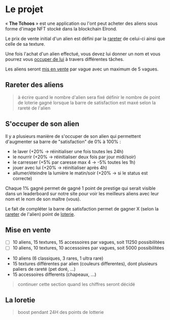 # Le projet  
« **The Tchoos** » est une application ou l'ont peut acheter des aliens sous forme d'image NFT stocké dans la blockchain Elrond.  

Le prix de vente initial d'un alien est défini par la [rareter](#Rareter-des-aliens) de celui-ci ainsi que celle de sa texture.  

Une fois l'achat d'un alien effectué, vous devez lui donner un nom et vous pourrez vous [occuper de lui](#S'occuper-de-son-alien) à travers différentes tâches.  

Les aliens seront [mis en vente](#Mise-en-vente) par vague avec un maximum de 5 vagues.

## Rareter des aliens  
> à écrire quand le nombre d'alien sera fixé
> définir le nombre de point de loterie gagné lorsque la barre de satisfaction est maxé selon la rareté de l'alien

## S'occuper de son alien  
Il y a plusieurs manière de s'occuper de son alien qui permettent d'augmenter sa barre de "satisfaction" de 0% à 100% :
- le laver (+20% -> réinitialiser une fois toutes les 24h)
- le nourrir (+20% -> réinitialiser deux fois par jour midi/soir)
- le carresser (+5% par caresse max 4 -> -5% toutes les 1h)
- jouer avec lui (+20% -> réinitialiser après 4h)
- allumer/éteindre la lumière le matin/soir (+20% -> si le status est correcte)

Chaque 1% gagné permet de gagné 1 point de prestige qui serait visible dans un leaderboard sur notre site pour voir les meilleurs aliens avec leur nom et le nom de son maître (vous).

Le fait de compléter la barre de satisfaction permet de gagner X (selon la [rareter](#Rareter-des-aliens) de l'alien) point de [loterie](#La-loterie).

## Mise en vente
- [ ] 10 aliens, 15 textures, 15 accessoires par vagues, soit 11250 possibilitées  
- [ ] 10 aliens, 10 textures, 10 accessoires par vagues, soit 5000 possibilitées  

- 10 aliens (6 classiques, 3 rares, 1 ultra rare)
- 15 textures différentes par alien (couleurs differentes), dont plusieurs paliers de rareté (pet doré, ...)
- 15 accessoires differents (chapeaux, ...)

> continuer cette section quand les chiffres seront décidé

## La loretie
> boost pendant 24H des points de lotterie